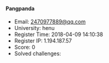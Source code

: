 #### Pangpanda  

* Email: 2470977889@qq.com  
* University: henu  
* Register Time: 2018-04-09 14:10:38  
* Register IP: 1.194.187.57  
* Score: 0  
* Solved challenges: 

